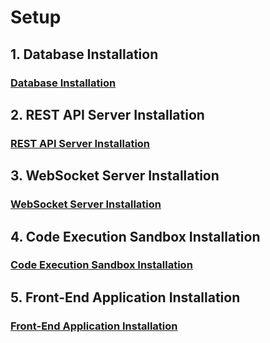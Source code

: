 # Setup

## 1. Database Installation

### [Database Installation](https://github.com/matthew-godin/Licode/tree/master/doc/setup/database)

## 2. REST API Server Installation

### [REST API Server Installation](https://github.com/matthew-godin/Licode/tree/master/doc/setup/rest-api-server)

## 3. WebSocket Server Installation

### [WebSocket Server Installation](https://github.com/matthew-godin/Licode/tree/master/doc/setup/websocket-server)

## 4. Code Execution Sandbox Installation

### [Code Execution Sandbox Installation](https://github.com/matthew-godin/Licode/tree/master/doc/setup/code-execution-sandbox)

## 5. Front-End Application Installation

### [Front-End Application Installation](https://github.com/matthew-godin/Licode/tree/master/doc/setup/front-end-application)
